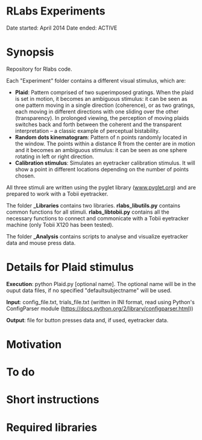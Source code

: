 # RLabs Experiments 
Date started: April 2014
Date ended: ACTIVE

# Synopsis

Repository for Rlabs code.

Each "Experiment" folder contains a different visual stimulus, which are:
- **Plaid**: Pattern comprised of two superimposed gratings. When the plaid is set in motion, it becomes an ambiguous stimulus: it can be seen as one pattern moving in a single direction (coherence), or as two gratings, each moving in different directions with one sliding over the other (transparency). In prolonged viewing, the perception of moving plaids switches back and forth between the coherent and the transparent interpretation – a classic example of perceptual bistability.
- **Random dots kinematogram**: Pattern of n points randomly located in the window. The points within a distance R from the center are in motion and it becomes an ambiguous stimulus: it can be seen as one sphere rotating in left or right direction.
- **Calibration stimulus**: Simulates an eyetracker calibration stimulus. It will show a point in different locations depending on the number of points chosen.

All three stimuli are written using the pyglet library (www.pyglet.org) and are prepared to work with a Tobii eyetracker.

The folder **_Libraries** contains two libraries. **rlabs_libutils.py** contains common functions for all stimuli. **rlabs_libtobii.py** contains all the necessary functions to connect and commonicate with a Tobii eyetracker machine  (only Tobii X120 has been tested).

The folder **_Analysis** contains scripts to analyse and visualize eyetracker data and mouse press data.

# Details for Plaid stimulus
**Execution**: python Plaid.py [optional name]. The optional name will be in the ouput data files, if no specified "defaultsubjectname" will be used.

**Input**: config_file.txt, trials_file.txt (written in INI format, read using Python's ConfigParser module (https://docs.python.org/2/library/configparser.html))

**Output**: file for button presses data and, if used, eyetracker data.

# Motivation
# To do
# Short instructions
# Required libraries
